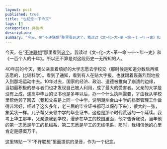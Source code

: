 ```yaml
---
layout: post
published: true
title: "也纪念一下今天"
tags: []
categories: 非技术    
description: 
summary: "今天，在“不许联想”那里看到这个。我读过《文~化~大~革～命～十～年～史》和《一百个人的十年》。所以还不算是对这段历史一无所知的人。 40年前的今天，我父亲拿着填好的大学志愿去学校交（那时候是知道分数后再填志愿的，比较科学）。看到了通知，看"
---
```

今天，在“[不许联想][Link 1]”那里看到[这个][Link 2]。我读过《文~化~大~革～命～十～年～史》和《一百个人的十年》。所以还不算是对这段历史一无所知的人。  
  
40年前的今天，我父亲拿着填好的大学志愿去学校交（那时候是知道分数后再填志愿的，比较科学）。看到了通知，看到有人在贴大字报，也就跟着轰轰烈烈地投入到那场运动中去。10年过去，国家的经济、政治、道德被推向了崩溃的边缘，当初最积极的参与者们也才发现自己被人利用，成了最大的受害者。父亲的大学是没有上成，连高中毕业的证书也是多年以后，办一个什么执照需要，才由我从学校里帮他领了回去（我和父亲是上同一个中学，说明潮州金山中学的档案管理工作做得非常好，经过了这么多年，老三届的毕业证书都可以保存下来），很大的一张，象奖状一样。儿子帮父亲领中学的毕业证书，这也是那个时代荒诞的一个延续。我考上华工那年，父亲送我到学校，漫步在华工的校园里面，他才告诉我说，当年他的第一志愿是华工的机械系，第二志愿是华工的无线电系，那时，我相信他的心里肯定是感慨万千。  
  
这里转贴一下“不许联想”里面提供的录音，作为一个纪念。  
  



[Link 1]: http://www.wangxiaofeng.net/
[Link 2]: http://www.wangxiaofeng.net/?p=301
